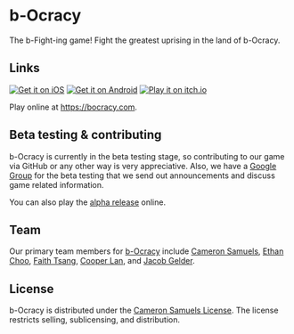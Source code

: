 # b-Ocracy
The b-Fight-ing game! Fight the greatest uprising in the land of b-Ocracy.
## Links
[![Get it on iOS](http://svgur.com/i/2Gm.svg)](https://bocracy.com/ios)
[![Get it on Android](http://svgur.com/i/2GC.svg)](https://bocracy.com/android)
[![Play it on itch.io](http://svgshare.com/i/2HM.svg)](https://bocracy.com/itch.io)

Play online at <https://bocracy.com>.
## Beta testing & contributing
b-Ocracy is currently in the beta testing stage, so contributing to our game via GitHub or any other way is very appreciative. Also, we have a [Google Group](https://bocracy.com/betatest) for the beta testing that we send out announcements and discuss game related information.

You can also play the [alpha release](https://bocracy.bitballoon.com) online.
## Team
Our primary team members for [b-Ocracy](https://github.com/orgs/thebclickteam/teams/bocracy/members) include [Cameron Samuels](http://cameronsamuels.com), [Ethan Choo](https://github.com/ethanchoo), [Faith Tsang](https://github.com/faithtsang), [Cooper Lan](https://github.com/cooperlan), and [Jacob Gelder](https://github.com/jacobgelder).
## License
b-Ocracy is distributed under the [Cameron Samuels License](LICENSE). The license restricts selling, sublicensing, and distribution.
